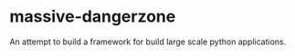 massive-dangerzone
==================

An attempt to build a framework for build large scale python applications.
